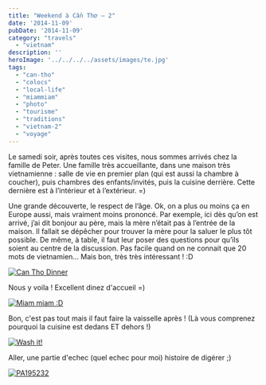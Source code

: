 ```yaml
---
title: "Weekend à Cần Thơ – 2"
date: '2014-11-09'
pubDate: '2014-11-09'
category: "travels"
  - "vietnam"
description: ''
heroImage: '../../../../assets/images/te.jpg'
tags:
  - "can-tho"
  - "colocs"
  - "local-life"
  - "miammiam"
  - "photo"
  - "tourisme"
  - "traditions"
  - "vietnam-2"
  - "voyage"
---
```


Le samedi soir, après toutes ces visites, nous sommes arrivés chez la famille de Peter. Une famille très accueillante, dans une maison très vietnamienne : salle de vie en premier plan (qui est aussi la chambre à coucher), puis chambres des enfants/invités, puis la cuisine derrière. Cette dernière est à l’intérieur et à l’extérieur. =)

Une grande découverte, le respect de l’âge. Ok, on a plus ou moins ça en Europe aussi, mais vraiment moins prononcé. Par exemple, ici dès qu’on est arrivé, j’ai dit bonjour au père, mais la mère n’était pas à l’entrée de la maison. Il fallait se dépêcher pour trouver la mère pour la saluer le plus tôt possible. De même, à table, il faut leur poser des questions pour qu’ils soient au centre de la discussion. Pas facile quand on ne connait que 20 mots de vietnamien… Mais bon, très très intéressant ! :D

[![Can Tho Dinner](http://malparty.fr/wp-content/uploads/2014/11/PA185203.jpg)](http://malparty.fr/wp-content/uploads/2014/11/PA185203.jpg)

Nous y voila ! Excellent dinez d'accueil =)

[![Miam miam :D](http://malparty.fr/wp-content/uploads/2014/11/PA185201.jpg)](http://malparty.fr/wp-content/uploads/2014/11/PA185201.jpg)

Bon, c'est pas tout mais il faut faire la vaisselle après ! (Là vous comprenez pourquoi la cuisine est dedans ET dehors !)

[![Wash it!](http://malparty.fr/wp-content/uploads/2014/11/PA195221.jpg)](http://malparty.fr/wp-content/uploads/2014/11/PA195221.jpg)

Aller, une partie d'echec (quel echec pour moi) histoire de digérer ;)

[![PA195232](http://malparty.fr/wp-content/uploads/2014/11/PA195232.jpg)](http://malparty.fr/wp-content/uploads/2014/11/PA195232.jpg)
